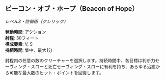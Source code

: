 ## ビーコン・オブ・ホープ（Beacon of Hope）
*レベル3・防御術（クレリック）*

**発動時間**: アクション  
**射程**: 30フィート  
**構成要素**: V, S  
**持続時間**: 集中、最大1分

射程内の任意の数のクリーチャーを選択します。持続時間中、各目標は判断力セーヴィング・スローと死亡セーヴィング・スローに有利を持ち、あらゆる治癒から可能な最大数のヒット・ポイントを回復します。